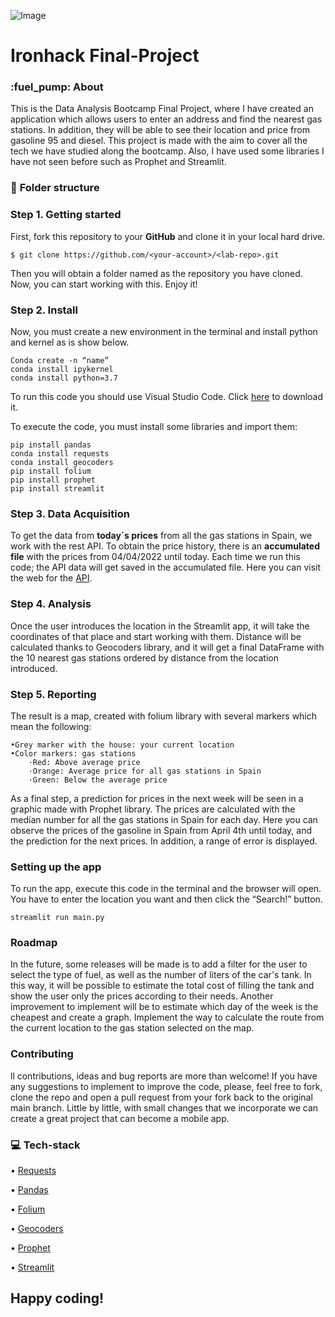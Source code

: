 ![Image](https://motor.elpais.com/wp-content/uploads/2017/06/2017_06_25_foster.jpg)

# Ironhack Final-Project


### :fuel_pump: **About** 

This is the Data Analysis Bootcamp Final Project, where I have created an application which allows users to enter an address and find the nearest gas stations. In addition, they will be able to see their location and price from gasoline 95 and diesel.
This project is made with the aim to cover all the tech we have studied along the bootcamp. Also, I have used some libraries I have not seen before such as Prophet and Streamlit.   


### :file_folder: **Folder structure**


### **Step 1. Getting started**

First, fork this repository to your **GitHub** and clone it in your local hard drive. 

```
$ git clone https://github.com/<your-account>/<lab-repo>.git
```
Then you will obtain a folder named as the repository you have cloned. Now, you can start working with this. Enjoy it!

### **Step 2. Install** 

Now, you must create a new environment in the terminal and install python and kernel as is show below.
```
Conda create -n “name”
conda install ipykernel
conda install python=3.7
```
To run this code you should use Visual Studio Code. Click [here](https://docs.microsoft.com/es-es/visualstudio/mac/installation?view=vsmac-2019) to download it. 

To execute the code, you must install some libraries and import them:

```
pip install pandas
conda install requests
conda install geocoders
pip install folium
pip install prophet
pip install streamlit
```

### **Step 3. Data Acquisition**

To get the data from **today´s prices** from all the gas stations in Spain, we work with the rest API. To obtain the price history, there is an **accumulated file** with the prices from 04/04/2022 until today. Each time we run this code; the API data will get saved in the accumulated file. Here you can visit the web for the [API](https://sede.serviciosmin.gob.es/es-ES/datosabiertos/catalogo/precios-carburantes).

### **Step 4. Analysis**

Once the user introduces the location in the Streamlit app, it will take the coordinates of that place and start working with them. Distance will be calculated thanks to Geocoders library, and it will get a final DataFrame with the 10 nearest gas stations ordered by distance from the location introduced.

### **Step 5. Reporting**

The result is a map, created with folium library with several markers which mean the following: 
    
    •Grey marker with the house: your current location
    •Color markers: gas stations
        ·Red: Above average price
        ·Orange: Average price for all gas stations in Spain
        ·Green: Below the average price

As a final step, a prediction for prices in the next week will be seen in a graphic made with Prophet library. The prices are calculated with the median number for all the gas stations in Spain for each day. Here you can observe the prices of the gasoline in Spain from April 4th until today, and the prediction for the next prices. In addition, a range of error is displayed.

### **Setting up the app**

To run the app, execute this code in the terminal and the browser will open. You have to enter the location you want and then click the “Search!” button.
````
streamlit run main.py 
````

### **Roadmap**

In the future, some releases will be made is to add a filter for the user to select the type of fuel, as well as the number of liters of the car's tank. In this way, it will be possible to estimate the total cost of filling the tank and show the user only the prices according to their needs.
Another improvement to implement will be to estimate which day of the week is the cheapest and create a graph.
Implement the way to calculate the route from the current location to the gas station selected on the map.

### **Contributing**

ll contributions, ideas and bug reports are more than welcome!
If you have any suggestions to implement to improve the code, please, feel free to fork, clone the repo and open a pull request from your fork back to the original main branch. Little by little, with small changes that we incorporate we can create a great project that can become a mobile app.

### :computer: **Tech-stack**

• [Requests](https://docs.python-requests.org/en/latest/)

• [Pandas](https://pandas.pydata.org/pandas-docs/stable/)

• [Folium](https://python-visualization.github.io/folium/modules.html)

• [Geocoders](https://geocoder.readthedocs.io/)

• [Prophet](https://facebook.github.io/prophet/)

• [Streamlit](https://streamlit.io/)

## Happy coding!


